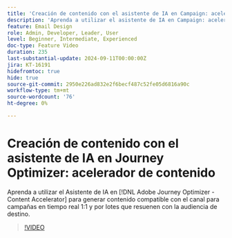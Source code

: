 ```yaml
---
title: 'Creación de contenido con el asistente de IA en Campaign: acelerador de contenido'
description: 'Aprenda a utilizar el asistente de IA en Campaign: acelerador de contenido para generar contenido según el canal para campañas en tiempo real 1:1 y por lotes que resuenen con la audiencia objetivo.'
feature: Email Design
role: Admin, Developer, Leader, User
level: Beginner, Intermediate, Experienced
doc-type: Feature Video
duration: 235
last-substantial-update: 2024-09-11T00:00:00Z
jira: KT-16191
hidefromtoc: true
hide: true
source-git-commit: 2950e226ad832e2f6becf487c52fe05d6816a90c
workflow-type: tm+mt
source-wordcount: '76'
ht-degree: 0%

---
```



# Creación de contenido con el asistente de IA en Journey Optimizer: acelerador de contenido

Aprenda a utilizar el Asistente de IA en [!DNL Adobe Journey Optimizer - Content Accelerator] para generar contenido compatible con el canal para campañas en tiempo real 1:1 y por lotes que resuenen con la audiencia de destino.

>[!VIDEO](https://video.tv.adobe.com/v/3433552/?learn=on)
